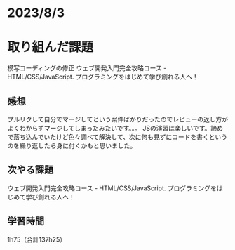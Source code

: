 # 2023/8/3
# 取り組んだ課題
模写コーディングの修正
ウェブ開発入門完全攻略コース - HTML/CSS/JavaScript. プログラミングをはじめて学び創れる人へ！

## 感想
プルリクして自分でマージしてという案件ばかりだったのでレビューの返し方がよくわからずマージしてしまったみたいです。。。
JSの演習は楽しいです。諦めで落ち込んでいたけど色々調べて解決して、次に何も見ずにコードを書くというのを繰り返したら身に付くかもと思いました。


## 次やる課題
ウェブ開発入門完全攻略コース - HTML/CSS/JavaScript. プログラミングをはじめて学び創れる人へ！

## 学習時間
1h75（合計137h25）

